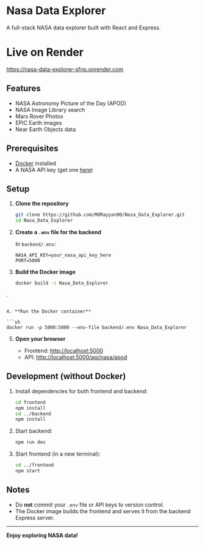 # Nasa Data Explorer

A full-stack NASA data explorer built with React and Express.

# Live on Render
https://nasa-data-explorer-sfnp.onrender.com

## Features

- NASA Astronomy Picture of the Day (APOD)
- NASA Image Library search
- Mars Rover Photos
- EPIC Earth images
- Near Earth Objects data

## Prerequisites

- [Docker](https://www.docker.com/products/docker-desktop) installed
- A NASA API key (get one [here](https://api.nasa.gov/))

## Setup

1. **Clone the repository**

   ```sh
   git clone https://github.com/MdRayyan00/Nasa_Data_Explorer.git
   cd Nasa_Data_Explorer

   ```

2. **Create a `.env` file for the backend**

   In `backend/.env`:
   ```
   NASA_API_KEY=your_nasa_api_key_here
   PORT=5000
   ```

3. **Build the Docker image**

   ```sh
   docker build -t Nasa_Data_Explorer
 .
   ```

4. **Run the Docker container**

   ```sh
   docker run -p 5000:5000 --env-file backend/.env Nasa_Data_Explorer

   ```

5. **Open your browser**

   - Frontend: [http://localhost:5000](http://localhost:5000)
   - API: [http://localhost:5000/api/nasa/apod](http://localhost:5000/api/nasa/apod)

## Development (without Docker)

1. Install dependencies for both frontend and backend:

   ```sh
   cd frontend
   npm install
   cd ../backend
   npm install
   ```

2. Start backend:

   ```sh
   npm run dev
   ```

3. Start frontend (in a new terminal):

   ```sh
   cd ../frontend
   npm start
   ```

## Notes

- Do **not** commit your `.env` file or API keys to version control.
- The Docker image builds the frontend and serves it from the backend Express server.

---

**Enjoy exploring NASA data!**
